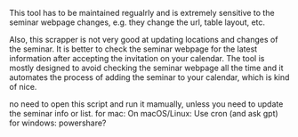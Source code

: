 This tool has to be maintained regualrly and is extremely sensitive to the seminar webpage changes, e.g. they change the url, table layout, etc.

Also, this scrapper is not very good at updating locations and changes of the seminar. It is better to check the seminar webpage for the latest information after accepting the invitation on your calendar. The tool is mostly designed to avoid checking the seminar webpage all the time and it automates the process of adding the seminar to your calendar, which is kind of nice.

no need to open this script and run it mamually, unless you need to update the seminar info or list.
for mac:
On macOS/Linux: Use cron (and ask gpt)
for windows:
powershare?
